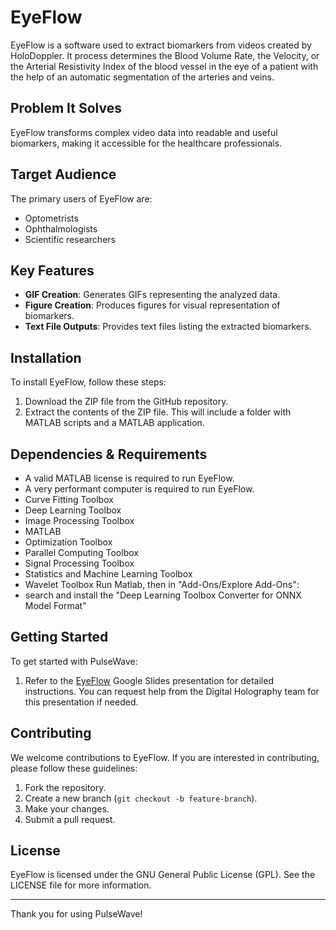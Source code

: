 # EyeFlow

EyeFlow is a software used to extract biomarkers from videos created by HoloDoppler. It process determines the Blood Volume Rate, the Velocity, or the Arterial Resistivity Index of the blood vessel in the eye of a patient with the help of an automatic segmentation of the arteries and veins.

## Problem It Solves

EyeFlow transforms complex video data into readable and useful biomarkers, making it accessible for the healthcare professionals.

## Target Audience

The primary users of EyeFlow are:
- Optometrists
- Ophthalmologists
- Scientific researchers

## Key Features

- **GIF Creation**: Generates GIFs representing the analyzed data.
- **Figure Creation**: Produces figures for visual representation of biomarkers.
- **Text File Outputs**: Provides text files listing the extracted biomarkers.

## Installation

To install EyeFlow, follow these steps:

1. Download the ZIP file from the GitHub repository.
2. Extract the contents of the ZIP file. This will include a folder with MATLAB scripts and a MATLAB application.

## Dependencies & Requirements

- A valid MATLAB license is required to run EyeFlow.
- A very performant computer is required to run EyeFlow. 
- Curve Fitting Toolbox
- Deep Learning Toolbox
- Image Processing Toolbox
- MATLAB
- Optimization Toolbox
- Parallel Computing Toolbox
- Signal Processing Toolbox
- Statistics and Machine Learning Toolbox
- Wavelet Toolbox
Run Matlab, then in "Add-Ons/Explore Add-Ons":
- search and install the "Deep Learning Toolbox Converter for ONNX Model Format"

## Getting Started

To get started with PulseWave:

1. Refer to the [EyeFlow](https://docs.google.com/presentation/d/1s_adHm5oobDZZIPbrML8hR2-7wbIwT1kt3YC3EdAgYQ/edit#slide=id.g253c1ee4169_0_11) Google Slides presentation for detailed instructions. You can request help from the Digital Holography team for this presentation if needed.

## Contributing

We welcome contributions to EyeFlow. If you are interested in contributing, please follow these guidelines:

1. Fork the repository.
2. Create a new branch (`git checkout -b feature-branch`).
3. Make your changes.
4. Submit a pull request.

## License

EyeFlow is licensed under the GNU General Public License (GPL). See the LICENSE file for more information.

---

Thank you for using PulseWave!
